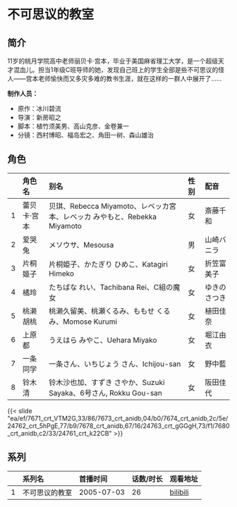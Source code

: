 # 不可思议的教室


## 简介

11岁的桃月学院高中老师丽贝卡·宫本，毕业于美国麻省理工大学，是一个超级天才混血儿。担当1年级C班导师的她，发现自己班上的学生全部是些不可思议的怪人——宫本老师愉快而又多灾多难的教书生涯，就在这样的一群人中展开了……

**制作人员：**
- 原作：冰川碧流
- 导演：新房昭之
- 脚本：植竹须美男、高山克彦、金卷兼一
- 分镜：西村博昭、福岛宏之、角田一树、森山雄治

## 角色

|     |   角色名   |   别名  | 性别 |  配音  |
|:--- |:------  |:----      |:---  |:--   |
| 1 | 蕾贝卡·宫本 | 贝琪、Rebecca Miyamoto、レベッカ宮本、レベッカ みやもと、Rebekka Miyamoto | 女 | 斎藤千和 |
| 2 | 爱哭兔 | メソウサ、Mesousa | 男 | 山崎バニラ |
| 3 | 片桐姬子 | 片桐姫子、かたぎり ひめこ、Katagiri Himeko | 女 | 折笠富美子 |
| 4 | 橘玲 | たちばな れい、Tachibana Rei、C組の魔女 | 女 | ゆきのさつき |
| 5 | 桃濑胡桃 | 桃濑久留美、桃瀬くるみ、ももせ くるみ、Momose Kurumi | 女 | 植田佳奈 |
| 6 | 上原都 | うえはら みやこ、Uehara Miyako | 女 | 堀江由衣 |
| 7 | 一条同学 | 一条さん、いちじょう さん、Ichijou-san | 女 | 野中藍 |
| 8 | 铃木清 | 铃木沙也加、すずき さやか、Suzuki Sayaka、6号さん, Rokku Gou-san | 女 | 阪田佳代 |

{{< slide "ea/ef/7671_crt_VTM2G,33/86/7673_crt_anidb,04/b0/7674_crt_anidb,2c/5e/24762_crt_5hPgE,77/b9/7678_crt_anidb,67/16/24763_crt_gGGgH,73/f1/7680_crt_anidb,c2/33/24761_crt_k22CB" >}}

## 系列

|     |   系列名   |   首播时间  | 话数/时长  | 观看地址 |
|:---  |:------    |:----      |:---       |:---  |
| 1 | 不可思议的教室 | 2005-07-03 | 26 | [bilibili](https://www.bilibili.com/video/BV1Kx411w7ja)  |



